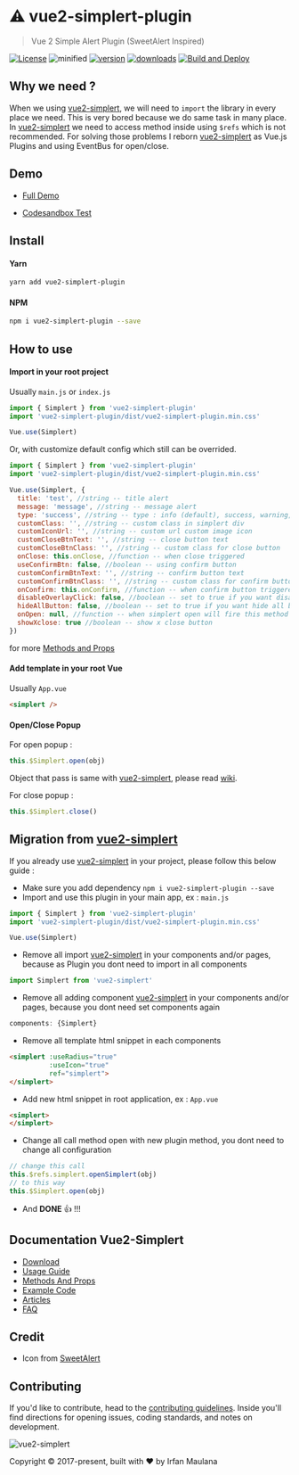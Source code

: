 # ⚠️ vue2-simplert-plugin

> Vue 2 Simple Alert Plugin (SweetAlert Inspired)

[![License](https://img.shields.io/github/license/mazipan/vue2-simplert-plugin.svg?maxAge=3600)](https://github.com/mazipan/vue2-simplert-plugin) ![minified](https://badgen.net/bundlephobia/minzip/vue2-simplert-plugin) [![version](https://img.shields.io/npm/v/vue2-simplert-plugin.svg)](https://www.npmjs.com/package/vue2-simplert-plugin) [![downloads](https://img.shields.io/npm/dt/vue2-simplert-plugin.svg)](https://www.npmjs.com/package/vue2-simplert-plugin) [![Build and Deploy](https://github.com/mazipan/vue2-simplert-plugin/actions/workflows/build_deploy.yml/badge.svg)](https://github.com/mazipan/vue2-simplert-plugin/actions/workflows/build_deploy.yml)

## Why we need ?

When we using [vue2-simplert](https://github.com/mazipan/vue2-simplert), we will need to `import` the library in every place we need. This is very bored because we do same task in many place. In [vue2-simplert](https://github.com/mazipan/vue2-simplert) we need to access method inside using `$refs` which is not recommended. For solving those problems I reborn [vue2-simplert](https://github.com/mazipan/vue2-simplert) as Vue.js Plugins and using EventBus for open/close.

## Demo

- [Full Demo](https://mazipan.github.io/vue2-simplert-plugin/)

- [Codesandbox Test](https://codesandbox.io/s/vue-simplert-plugin-demo-elkoc)

## Install

#### Yarn

```bash
yarn add vue2-simplert-plugin
```

#### NPM

```bash
npm i vue2-simplert-plugin --save
```

## How to use

#### Import in your root project

Usually `main.js` or `index.js`

```javascript
import { Simplert } from 'vue2-simplert-plugin'
import 'vue2-simplert-plugin/dist/vue2-simplert-plugin.min.css'

Vue.use(Simplert)
```

Or, with customize default config which still can be overrided.
```javascript
import { Simplert } from 'vue2-simplert-plugin'
import 'vue2-simplert-plugin/dist/vue2-simplert-plugin.min.css'

Vue.use(Simplert, {
  title: 'test', //string -- title alert
  message: 'message', //string -- message alert
  type: 'success', //string -- type : info (default), success, warning, error
  customClass: '', //string -- custom class in simplert div
  customIconUrl: '', //string -- custom url custom image icon
  customCloseBtnText: '', //string -- close button text
  customCloseBtnClass: '', //string -- custom class for close button
  onClose: this.onClose, //function -- when close triggered
  useConfirmBtn: false, //boolean -- using confirm button
  customConfirmBtnText: '', //string -- confirm button text
  customConfirmBtnClass: '', //string -- custom class for confirm button
  onConfirm: this.onConfirm, //function -- when confirm button triggered
  disableOverlayClick: false, //boolean -- set to true if you want disable overlay click function
  hideAllButton: false, //boolean -- set to true if you want hide all button
  onOpen: null, //function -- when simplert open will fire this method if available
  showXclose: true //boolean -- show x close button
})
```
for more [Methods and Props](https://mazipan.gitbooks.io/vue2-simplert/method-and-props.html)

#### Add template in your root Vue

Usually `App.vue`

```html
<simplert />
```

#### Open/Close Popup

For open popup :
```javascript
this.$Simplert.open(obj)
```
Object that pass is same with [vue2-simplert](https://github.com/mazipan/vue2-simplert), please read [wiki](https://github.com/mazipan/vue2-simplert/wiki/Methods-And-Props).

For close popup :
```javascript
this.$Simplert.close()
```

## Migration from [vue2-simplert](https://github.com/mazipan/vue2-simplert)

If you already use [vue2-simplert](https://github.com/mazipan/vue2-simplert) in your project, please follow this below guide :
+ Make sure you add dependency `npm i vue2-simplert-plugin --save`
+ Import and use this plugin in your main app, ex : `main.js`

```javascript
import { Simplert } from 'vue2-simplert-plugin'
import 'vue2-simplert-plugin/dist/vue2-simplert-plugin.min.css'

Vue.use(Simplert)
```

+ Remove all import [vue2-simplert](https://github.com/mazipan/vue2-simplert) in your components and/or pages, because as Plugin you dont need to import in all components

```javascript
import Simplert from 'vue2-simplert'
```

+ Remove all adding component [vue2-simplert](https://github.com/mazipan/vue2-simplert) in your components and/or pages, because you dont need set components again

```javascript
components: {Simplert}
```

+ Remove all template html snippet in each components

```html
<simplert :useRadius="true"
          :useIcon="true"
          ref="simplert">
</simplert>
```

+ Add new html snippet in root application, ex : `App.vue`

```html
<simplert>
</simplert>
```

+ Change all call method open with new plugin method, you dont need to change all configuration

```javascript
// change this call
this.$refs.simplert.openSimplert(obj)
// to this way
this.$Simplert.open(obj)
```

+ And **DONE** :+1: !!!

## Documentation Vue2-Simplert

- [Download](https://mazipan.gitbooks.io/vue2-simplert/download.html)
- [Usage Guide](https://mazipan.gitbooks.io/vue2-simplert/usage.html)
- [Methods And Props](https://mazipan.gitbooks.io/vue2-simplert/method-and-props.html)
- [Example Code](https://mazipan.gitbooks.io/vue2-simplert/example.html)
- [Articles](https://mazipan.gitbooks.io/vue2-simplert/articles.html)
- [FAQ](https://mazipan.gitbooks.io/vue2-simplert/faq.html)

## Credit

+ Icon from [SweetAlert](https://github.com/t4t5/sweetalert)

## Contributing

If you'd like to contribute, head to the [contributing guidelines](CONTRIBUTING.md). Inside you'll find directions for opening issues, coding standards, and notes on development.

![vue2-simplert](https://mazipan.github.io/vue2-simplert/images/vue2-simplert-logo.png)

Copyright © 2017-present, built with ❤️ by Irfan Maulana
